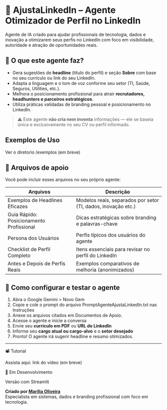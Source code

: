 # 🤝 AjustaLinkedIn – Agente Otimizador de Perfil no LinkedIn

Agente de IA criado para ajudar profissionais de tecnologia, dados e inovação a otimizarem seus perfis no LinkedIn com foco em visibilidade, autoridade e atração de oportunidades reais.

## 📌 O que este agente faz?

- Gera sugestões de **headline** (título do perfil) e seção **Sobre** com base no seu currículo ou link do seu LinkedIn.
- Adapta a linguagem e o tom de voz conforme seu setor (TI, Saúde, Seguros, Utilities, etc.).
- Melhora o posicionamento profissional para atrair **recrutadores, headhunters e parceiros estratégicos**.
- Utiliza práticas validadas de branding pessoal e posicionamento no LinkedIn.

> ⚠️ Este agente **não cria nem inventa** informações — ele se baseia única e exclusivamente no seu CV ou perfil informado.

## Exemplos de Uso

Ver o diretorio /exemplos (em breve)

## 📎 Arquivos de apoio

Você pode incluir esses arquivos no seu próprio agente:

| Arquivos                              | Descrição                                                                 |
|-------------------------------------|---------------------------------------------------------------------------|
| Exemplos de Headlines Eficazes      | Modelos reais, separados por setor (TI, dados, inovação etc.)             |
| Guia Rápido: Posicionamento Profissional | Dicas estratégicas sobre branding e palavras-chave                     |
| Persona dos Usuários                | Perfis típicos dos usuários do agente                                     |
| Checklist de Perfil Completo        | Itens essenciais para revisar no perfil do LinkedIn                       |
| Antes e Depois de Perfis Reais      | Exemplos comparativos de melhoria (anonimizados)                          |

## 🚀 Como configurar e testar o agente

1. Abra o Google Gemini > Novo Gem
2. Copie e cole o prompt do arquivo PromptAgenteAjustaLinkedIn.txt nas Instruções
3. Anexe os arquivos citados em Documentos de Apoio.
4. Acesse o agente e inicie a conversa
5. Envie seu **currículo em PDF** ou **URL do LinkedIn**
6. Informe seu **cargo atual ou cargo-alvo** e o **setor desejado**
7. Pronto! O agente irá sugerir headline e resumo otimizados.

---
📽️ Tutorial

Assista aqui: link do vídeo (em breve)

🧪 Em Desenvolvimento

Versão com Streamlit


**Criado por [Marília Oliveira](https://www.linkedin.com/in/moliveira1307/)**  
Especialista em sistemas, dados e branding profissional com foco em tecnologia.




